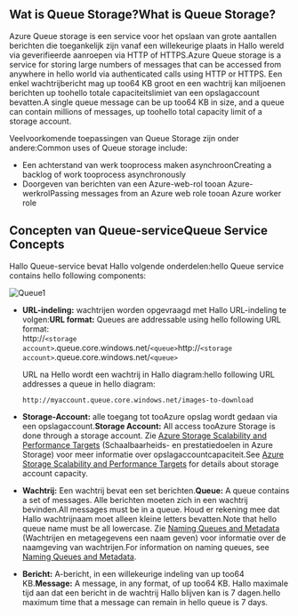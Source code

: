 ## <a name="what-is-queue-storage"></a><span data-ttu-id="b67f9-101">Wat is Queue Storage?</span><span class="sxs-lookup"><span data-stu-id="b67f9-101">What is Queue Storage?</span></span>
<span data-ttu-id="b67f9-102">Azure Queue storage is een service voor het opslaan van grote aantallen berichten die toegankelijk zijn vanaf een willekeurige plaats in Hallo wereld via geverifieerde aanroepen via HTTP of HTTPS.</span><span class="sxs-lookup"><span data-stu-id="b67f9-102">Azure Queue storage is a service for storing large numbers of messages that can be accessed from anywhere in hello world via authenticated calls using HTTP or HTTPS.</span></span> <span data-ttu-id="b67f9-103">Een enkel wachtrijbericht mag up too64 KB groot en een wachtrij kan miljoenen berichten up toohello totale capaciteitslimiet van een opslagaccount bevatten.</span><span class="sxs-lookup"><span data-stu-id="b67f9-103">A single queue message can be up too64 KB in size, and a queue can contain millions of messages, up toohello total capacity limit of a storage account.</span></span>

<span data-ttu-id="b67f9-104">Veelvoorkomende toepassingen van Queue Storage zijn onder andere:</span><span class="sxs-lookup"><span data-stu-id="b67f9-104">Common uses of Queue storage include:</span></span>

* <span data-ttu-id="b67f9-105">Een achterstand van werk tooprocess maken asynchroon</span><span class="sxs-lookup"><span data-stu-id="b67f9-105">Creating a backlog of work tooprocess asynchronously</span></span>
* <span data-ttu-id="b67f9-106">Doorgeven van berichten van een Azure-web-rol tooan Azure-werkrol</span><span class="sxs-lookup"><span data-stu-id="b67f9-106">Passing messages from an Azure web role tooan Azure worker role</span></span>

## <a name="queue-service-concepts"></a><span data-ttu-id="b67f9-107">Concepten van Queue-service</span><span class="sxs-lookup"><span data-stu-id="b67f9-107">Queue Service Concepts</span></span>
<span data-ttu-id="b67f9-108">Hallo Queue-service bevat Hallo volgende onderdelen:</span><span class="sxs-lookup"><span data-stu-id="b67f9-108">hello Queue service contains hello following components:</span></span>

![Queue1](./media/storage-queue-concepts-include/queue1.png)

* <span data-ttu-id="b67f9-110">**URL-indeling:** wachtrijen worden opgevraagd met Hallo URL-indeling te volgen:</span><span class="sxs-lookup"><span data-stu-id="b67f9-110">**URL format:** Queues are addressable using hello following URL format:</span></span>   
    <span data-ttu-id="b67f9-111">http://`<storage account>`.queue.core.windows.net/`<queue>`</span><span class="sxs-lookup"><span data-stu-id="b67f9-111">http://`<storage account>`.queue.core.windows.net/`<queue>`</span></span> 
  
    <span data-ttu-id="b67f9-112">URL na Hello wordt een wachtrij in Hallo diagram:</span><span class="sxs-lookup"><span data-stu-id="b67f9-112">hello following URL addresses a queue in hello diagram:</span></span>  
  
    `http://myaccount.queue.core.windows.net/images-to-download`

* <span data-ttu-id="b67f9-113">**Storage-Account:** alle toegang tot tooAzure opslag wordt gedaan via een opslagaccount.</span><span class="sxs-lookup"><span data-stu-id="b67f9-113">**Storage Account:** All access tooAzure Storage is done through a storage account.</span></span> <span data-ttu-id="b67f9-114">Zie [Azure Storage Scalability and Performance Targets](../articles/storage/common/storage-scalability-targets.md) (Schaalbaarheids- en prestatiedoelen in Azure Storage) voor meer informatie over opslagaccountcapaciteit.</span><span class="sxs-lookup"><span data-stu-id="b67f9-114">See [Azure Storage Scalability and Performance Targets](../articles/storage/common/storage-scalability-targets.md) for details about storage account capacity.</span></span>
* <span data-ttu-id="b67f9-115">**Wachtrij:** Een wachtrij bevat een set berichten.</span><span class="sxs-lookup"><span data-stu-id="b67f9-115">**Queue:** A queue contains a set of messages.</span></span> <span data-ttu-id="b67f9-116">Alle berichten moeten zich in een wachtrij bevinden.</span><span class="sxs-lookup"><span data-stu-id="b67f9-116">All messages must be in a queue.</span></span> <span data-ttu-id="b67f9-117">Houd er rekening mee dat Hallo wachtrijnaam moet alleen kleine letters bevatten.</span><span class="sxs-lookup"><span data-stu-id="b67f9-117">Note that hello queue name must be all lowercase.</span></span> <span data-ttu-id="b67f9-118">Zie [Naming Queues and Metadata](https://msdn.microsoft.com/library/azure/dd179349.aspx) (Wachtrijen en metagegevens een naam geven) voor informatie over de naamgeving van wachtrijen.</span><span class="sxs-lookup"><span data-stu-id="b67f9-118">For information on naming queues, see [Naming Queues and Metadata](https://msdn.microsoft.com/library/azure/dd179349.aspx).</span></span>
* <span data-ttu-id="b67f9-119">**Bericht:** A-bericht, in een willekeurige indeling van up too64 KB.</span><span class="sxs-lookup"><span data-stu-id="b67f9-119">**Message:** A message, in any format, of up too64 KB.</span></span> <span data-ttu-id="b67f9-120">Hallo maximale tijd aan dat een bericht in de wachtrij Hallo blijven kan is 7 dagen.</span><span class="sxs-lookup"><span data-stu-id="b67f9-120">hello maximum time that a message can remain in hello queue is 7 days.</span></span>

